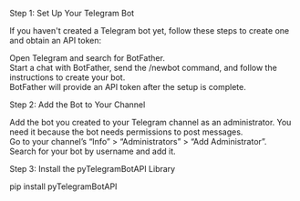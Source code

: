 Step 1: Set Up Your Telegram Bot 

If you haven't created a Telegram bot yet, follow these steps to create one and obtain an API token:<br>

Open Telegram and search for BotFather.<br>
Start a chat with BotFather, send the /newbot command, and follow the instructions to create your bot.<br>
BotFather will provide an API token after the setup is complete.

Step 2: Add the Bot to Your Channel

Add the bot you created to your Telegram channel as an administrator. You need it because the bot needs permissions to post messages.<br>
Go to your channel’s “Info” > “Administrators” > “Add Administrator”.<br>
Search for your bot by username and add it.<br>

Step 3: Install the pyTelegramBotAPI Library

pip install pyTelegramBotAPI
